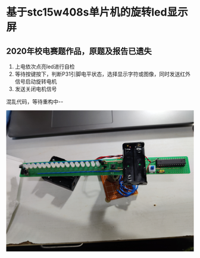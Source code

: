 # 基于stc15w408s单片机的旋转led显示屏 #
## 2020年校电赛题作品，原题及报告已遗失 ##
1. 上电依次点亮led进行自检
2. 等待按键按下，判断P31引脚电平状态，选择显示字符或图像，同时发送红外信号启动旋转电机
3. 发送关闭电机信号

混乱代码，等待重构中--

![RotateLed](./RotateLed.jpg)
